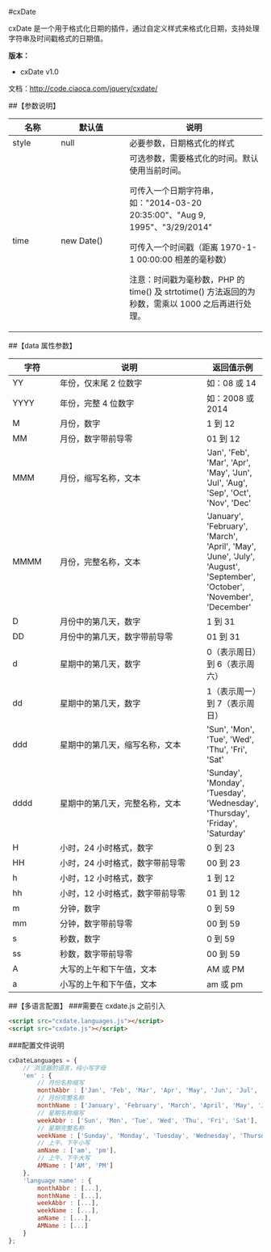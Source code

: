 #cxDate

cxDate 是一个用于格式化日期的插件，通过自定义样式来格式化日期，支持处理字符串及时间戳格式的日期值。

**版本：**

* cxDate v1.0

文档：http://code.ciaoca.com/jquery/cxdate/

##【参数说明】
<table>
	<thead>
		<tr>
			<th width="80">名称</th>
			<th width="120">默认值</th>
			<th>说明</th>
		</tr>
	</thead>
	<tr>
		<td>style</td>
		<td>null</td>
		<td>必要参数，日期格式化的样式</td>
	</tr>
	<tr>
		<td>time</td>
		<td>new Date()</td>
		<td>可选参数，需要格式化的时间。默认使用当前时间。
			<p>可传入一个日期字符串，如："2014-03-20 20:35:00"、"Aug 9, 1995"、"3/29/2014"</p>
			<p>可传入一个时间戳（距离 1970-1-1 00:00:00 相差的毫秒数）</p>
			<p>注意：时间戳为毫秒数，PHP 的 time() 及 strtotime() 方法返回的为秒数，需乘以 1000 之后再进行处理。</p>
		</td>
	</tr>
</table>

##【data 属性参数】
<table>
	<thead>
		<tr>
			<th width="80">字符</th>
			<th width="300">说明</th>
			<th>返回值示例</th>
		</tr>
	</thead>
	<tr>
		<td>YY</td>
		<td>年份，仅末尾 2 位数字</td>
		<td>如：08 或 14</td>
	</tr>
	<tr>
		<td>YYYY</td>
		<td>年份，完整 4 位数字</td>
		<td>如：2008 或 2014</td>
	</tr>
	<tr>
		<td>M</td>
		<td>月份，数字</td>
		<td>1 到 12</td>
	</tr>
	<tr>
		<td>MM</td>
		<td>月份，数字带前导零</td>
		<td>01 到 12</td>
	</tr>
	<tr>
		<td>MMM</td>
		<td>月份，缩写名称，文本</td>
		<td>'Jan', 'Feb', 'Mar', 'Apr', 'May', 'Jun', 'Jul', 'Aug', 'Sep', 'Oct', 'Nov', 'Dec'</td>
	</tr>
	<tr>
		<td>MMMM</td>
		<td>月份，完整名称，文本</td>
		<td>'January', 'February', 'March', 'April', 'May', 'June', 'July', 'August', 'September', 'October', 'November', 'December'</td>
	</tr>
	<tr>
		<td>D</td>
		<td>月份中的第几天，数字</td>
		<td>1 到 31</td>
	</tr>
	<tr>
		<td>DD</td>
		<td>月份中的第几天，数字带前导零</td>
		<td>01 到 31</td>
	</tr>
	<tr>
		<td>d</td>
		<td>星期中的第几天，数字</td>
		<td>0（表示周日）到 6（表示周六）</td>
	</tr>
	<tr>
		<td>dd</td>
		<td>星期中的第几天，数字</td>
		<td>1（表示周一）到 7（表示周日）</td>
	</tr>
	<tr>
		<td>ddd</td>
		<td>星期中的第几天，缩写名称，文本</td>
		<td>'Sun', 'Mon', 'Tue', 'Wed', 'Thu', 'Fri', 'Sat'</td>
	</tr>
	<tr>
		<td>dddd</td>
		<td>星期中的第几天，完整名称，文本</td>
		<td>'Sunday', 'Monday', 'Tuesday', 'Wednesday', 'Thursday', 'Friday', 'Saturday'</td>
	</tr>
	<tr>
		<td>H</td>
		<td>小时，24 小时格式，数字</td>
		<td>0 到 23</td>
	</tr>
	<tr>
		<td>HH</td>
		<td>小时，24 小时格式，数字带前导零</td>
		<td>00 到 23</td>
	</tr>
	<tr>
		<td>h</td>
		<td>小时，12 小时格式，数字</td>
		<td>1 到 12</td>
	</tr>
	<tr>
		<td>hh</td>
		<td>小时，12 小时格式，数字带前导零</td>
		<td>01 到 12</td>
	</tr>
	<tr>
		<td>m</td>
		<td>分钟，数字</td>
		<td>0 到 59</td>
	</tr>
	<tr>
		<td>mm</td>
		<td>分钟，数字带前导零</td>
		<td>00 到 59</td>
	</tr>
	<tr>
		<td>s</td>
		<td>秒数，数字</td>
		<td>0 到 59</td>
	</tr>
	<tr>
		<td>ss</td>
		<td>秒数，数字带前导零</td>
		<td>00 到 59</td>
	</tr>
	<tr>
		<td>A</td>
		<td>大写的上午和下午值，文本</td>
		<td>AM 或 PM</td>
	</tr>
	<tr>
		<td>a</td>
		<td>小写的上午和下午值，文本</td>
		<td>am 或 pm</td>
	</tr>
</table>

##【多语言配置】
###需要在 cxdate.js 之前引入
```html
<script src="cxdate.languages.js"></script>
<script src="cxdate.js"></script>
```

###配置文件说明
```javascript
cxDateLanguages = {
	// 浏览器的语言，纯小写字母
	'en' : {
		// 月份名称缩写
		monthAbbr : ['Jan', 'Feb', 'Mar', 'Apr', 'May', 'Jun', 'Jul', 'Aug', 'Sep', 'Oct', 'Nov', 'Dec'],
		// 月份完整名称
		monthName : ['January', 'February', 'March', 'April', 'May', 'June', 'July', 'August', 'September', 'October', 'November', 'December'],
		// 星期名称缩写
		weekAbbr : ['Sun', 'Mon', 'Tue', 'Wed', 'Thu', 'Fri', 'Sat'],
		// 星期完整名称
		weekName : ['Sunday', 'Monday', 'Tuesday', 'Wednesday', 'Thursday', 'Friday', 'Saturday'],
		// 上午、下午小写
		amName : ['am', 'pm'],
		// 上午、下午大写
		AMName : ['AM', 'PM']
	},
	'language name' : {
		monthAbbr : [...],
		monthName : [...],
		weekAbbr : [...],
		weekName : [...],
		amName : [...],
		AMName : [...]
	}
};
```
